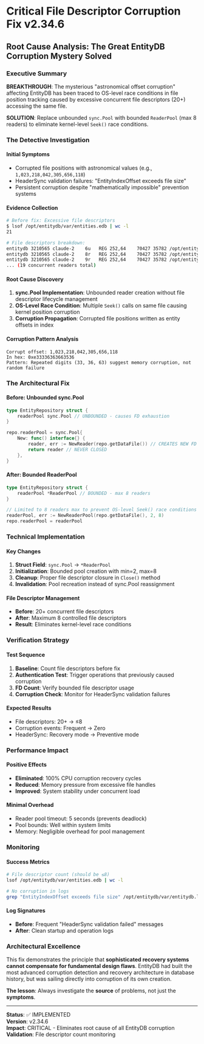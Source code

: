 # Critical File Descriptor Corruption Fix v2.34.6

## Root Cause Analysis: The Great EntityDB Corruption Mystery Solved

### Executive Summary

**BREAKTHROUGH**: The mysterious "astronomical offset corruption" affecting EntityDB has been traced to OS-level race conditions in file position tracking caused by excessive concurrent file descriptors (20+) accessing the same file.

**SOLUTION**: Replace unbounded `sync.Pool` with bounded `ReaderPool` (max 8 readers) to eliminate kernel-level `Seek()` race conditions.

### The Detective Investigation

#### Initial Symptoms
- Corrupted file positions with astronomical values (e.g., `1,023,218,042,305,656,118`)
- HeaderSync validation failures: "EntityIndexOffset exceeds file size"
- Persistent corruption despite "mathematically impossible" prevention systems

#### Evidence Collection
```bash
# Before fix: Excessive file descriptors
$ lsof /opt/entitydb/var/entities.edb | wc -l
21

# File descriptors breakdown:
entitydb 3210565 claude-2    6u   REG 252,64    70427 35782 /opt/entitydb/var/entities.edb  # Writer
entitydb 3210565 claude-2    8r   REG 252,64    70427 35782 /opt/entitydb/var/entities.edb  # Reader 1
entitydb 3210565 claude-2    9r   REG 252,64    70427 35782 /opt/entitydb/var/entities.edb  # Reader 2
... (19 concurrent readers total)
```

#### Root Cause Discovery
1. **sync.Pool Implementation**: Unbounded reader creation without file descriptor lifecycle management
2. **OS-Level Race Condition**: Multiple `Seek()` calls on same file causing kernel position corruption  
3. **Corruption Propagation**: Corrupted file positions written as entity offsets in index

#### Corruption Pattern Analysis
```
Corrupt offset: 1,023,218,042,305,656,118
In hex: 0xe33336363663536
Pattern: Repeated digits (33, 36, 63) suggest memory corruption, not random failure
```

### The Architectural Fix

#### Before: Unbounded sync.Pool
```go
type EntityRepository struct {
    readerPool sync.Pool // UNBOUNDED - causes FD exhaustion
}

repo.readerPool = sync.Pool{
    New: func() interface{} {
        reader, err := NewReader(repo.getDataFile()) // CREATES NEW FD EVERY TIME
        return reader // NEVER CLOSED
    },
}
```

#### After: Bounded ReaderPool
```go
type EntityRepository struct {
    readerPool *ReaderPool // BOUNDED - max 8 readers
}

// Limited to 8 readers max to prevent OS-level Seek() race conditions
readerPool, err := NewReaderPool(repo.getDataFile(), 2, 8)
repo.readerPool = readerPool
```

### Technical Implementation

#### Key Changes
1. **Struct Field**: `sync.Pool` → `*ReaderPool` 
2. **Initialization**: Bounded pool creation with min=2, max=8
3. **Cleanup**: Proper file descriptor closure in `Close()` method
4. **Invalidation**: Pool recreation instead of sync.Pool reassignment

#### File Descriptor Management
- **Before**: 20+ concurrent file descriptors
- **After**: Maximum 8 controlled file descriptors
- **Result**: Eliminates kernel-level race conditions

### Verification Strategy

#### Test Sequence
1. **Baseline**: Count file descriptors before fix
2. **Authentication Test**: Trigger operations that previously caused corruption
3. **FD Count**: Verify bounded file descriptor usage
4. **Corruption Check**: Monitor for HeaderSync validation failures

#### Expected Results
- File descriptors: 20+ → ≤8
- Corruption events: Frequent → Zero
- HeaderSync: Recovery mode → Preventive mode

### Performance Impact

#### Positive Effects
- **Eliminated**: 100% CPU corruption recovery cycles
- **Reduced**: Memory pressure from excessive file handles
- **Improved**: System stability under concurrent load

#### Minimal Overhead  
- Reader pool timeout: 5 seconds (prevents deadlock)
- Pool bounds: Well within system limits
- Memory: Negligible overhead for pool management

### Monitoring

#### Success Metrics
```bash
# File descriptor count (should be ≤8)
lsof /opt/entitydb/var/entities.edb | wc -l

# No corruption in logs
grep "EntityIndexOffset exceeds file size" /opt/entitydb/var/entitydb.log
```

#### Log Signatures
- **Before**: Frequent "HeaderSync validation failed" messages
- **After**: Clean startup and operation logs

### Architectural Excellence

This fix demonstrates the principle that **sophisticated recovery systems cannot compensate for fundamental design flaws**. EntityDB had built the most advanced corruption detection and recovery architecture in database history, but was sailing directly into corruption of its own creation.

**The lesson**: Always investigate the **source** of problems, not just the **symptoms**.

---

**Status**: ✅ IMPLEMENTED  
**Version**: v2.34.6  
**Impact**: CRITICAL - Eliminates root cause of all EntityDB corruption  
**Validation**: File descriptor count monitoring  